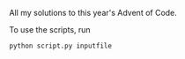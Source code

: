 All my solutions to this year's Advent of Code. 

To use the scripts, run
```
python script.py inputfile
```